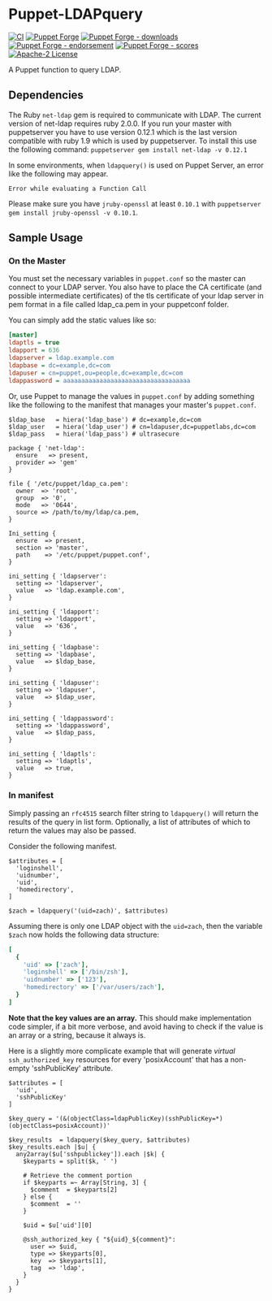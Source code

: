 # Puppet-LDAPquery

[![CI](https://github.com/voxpupuli/puppet-ldapquery/actions/workflows/ci.yml/badge.svg)](https://github.com/voxpupuli/puppet-ldapquery/actions/workflows/ci.yml)
[![Puppet Forge](https://img.shields.io/puppetforge/v/puppet/ldapquery.svg)](https://forge.puppetlabs.com/puppet/ldapquery)
[![Puppet Forge - downloads](https://img.shields.io/puppetforge/dt/puppet/ldapquery.svg)](https://forge.puppetlabs.com/puppet/ldapquery)
[![Puppet Forge - endorsement](https://img.shields.io/puppetforge/e/puppet/ldapquery.svg)](https://forge.puppetlabs.com/puppet/ldapquery)
[![Puppet Forge - scores](https://img.shields.io/puppetforge/f/puppet/ldapquery.svg)](https://forge.puppetlabs.com/puppet/ldapquery)
[![Apache-2 License](https://img.shields.io/github/license/voxpupuli/puppet-ldapquery.svg)](LICENSE)

A Puppet function to query LDAP.

## Dependencies

The Ruby `net-ldap` gem is required to communicate with LDAP. The current version of net-ldap requires ruby 2.0.0. If you run your master with puppetserver you have to use version 0.12.1 which is the last version compatible with ruby 1.9 which is used by puppetserver. To install this use the following command: `puppetserver gem install net-ldap -v 0.12.1`

In some environments, when `ldapquery()` is used on Puppet Server, an error
like the following may appear.

    Error while evaluating a Function Call

Please make sure you have `jruby-openssl` at least `0.10.1` with `puppetserver
gem install jruby-openssl -v 0.10.1`.

## Sample Usage

### On the Master


You must set the necessary variables in `puppet.conf` so the master can connect
to your LDAP server. You also have to place the CA certificate (and possible intermediate certificates) of the tls certificate of your ldap server in pem format in a file called ldap_ca.pem in your puppetconf folder.

You can simply add the static values like so:

```INI
[master]
ldaptls = true
ldapport = 636
ldapserver = ldap.example.com
ldapbase = dc=example,dc=com
ldapuser = cn=puppet,ou=people,dc=example,dc=com
ldappassword = aaaaaaaaaaaaaaaaaaaaaaaaaaaaaaaaaaa
```

Or, use Puppet to manage the values in `puppet.conf` by adding something like
the following to the manifest that manages your master's `puppet.conf`.

```Puppet
$ldap_base   = hiera('ldap_base') # dc=example,dc=com
$ldap_user   = hiera('ldap_user') # cn=ldapuser,dc=puppetlabs,dc=com
$ldap_pass   = hiera('ldap_pass') # ultrasecure

package { 'net-ldap':
  ensure   => present,
  provider => 'gem'
}

file { '/etc/puppet/ldap_ca.pem':
  owner  => 'root',
  group  => '0',
  mode   => '0644',
  source => /path/to/my/ldap/ca.pem,
}

Ini_setting {
  ensure  => present,
  section => 'master',
  path    => '/etc/puppet/puppet.conf',
}

ini_setting { 'ldapserver':
  setting => 'ldapserver',
  value   => 'ldap.example.com',
}

ini_setting { 'ldapport':
  setting => 'ldapport',
  value   => '636',
}

ini_setting { 'ldapbase':
  setting => 'ldapbase',
  value   => $ldap_base,
}

ini_setting { 'ldapuser':
  setting => 'ldapuser',
  value   => $ldap_user,
}

ini_setting { 'ldappassword':
  setting => 'ldappassword',
  value   => $ldap_pass,
}

ini_setting { 'ldaptls':
  setting => 'ldaptls',
  value   => true,
}
```


### In manifest

Simply passing an `rfc4515` search filter string to `ldapquery()` will return
the results of the query in list form.  Optionally, a list of attributes of
which to return the values may also be passed.

Consider the following manifest.

```Puppet
$attributes = [
  'loginshell',
  'uidnumber',
  'uid',
  'homedirectory',
]

$zach = ldapquery('(uid=zach)', $attributes)
```

Assuming there is only one LDAP object with the `uid=zach`, then the variable
`$zach` now holds the following data structure:

```Ruby
[
  {
    'uid' => ['zach'],
    'loginshell' => ['/bin/zsh'],
    'uidnumber' => ['123'],
    'homedirectory' => ['/var/users/zach'],
  }
]
```

**Note that the key values are an array.**  This should make implementation code simpler, if a bit more verbose, and avoid having to check if the value is an array or a string, because it always is.

Here is a slightly more complicate example that will generate *virtual*
`ssh_authorized_key` resources for every 'posixAccount' that has a non-empty
'sshPublicKey' attribute.

```Puppet
$attributes = [
  'uid',
  'sshPublicKey'
]

$key_query = '(&(objectClass=ldapPublicKey)(sshPublicKey=*)(objectClass=posixAccount))'

$key_results  = ldapquery($key_query, $attributes)
$key_results.each |$u| {
  any2array($u['sshpublickey']).each |$k| {
    $keyparts = split($k, ' ')

    # Retrieve the comment portion
    if $keyparts =~ Array[String, 3] {
      $comment  = $keyparts[2]
    } else {
      $comment  = ''
    }

    $uid = $u['uid'][0]

    @ssh_authorized_key { "${uid}_${comment}":
      user => $uid,
      type => $keyparts[0],
      key  => $keyparts[1],
      tag  => 'ldap',
    }
  }
}
```
